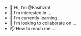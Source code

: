 - 👋 Hi, I’m @Fasihzmf
- 👀 I’m interested in ...
- 🌱 I’m currently learning ...
- 💞️ I’m looking to collaborate on ...
- 📫 How to reach me ...

<!---
Fasihzmf/Fasihzmf is a ✨ special ✨ repository because its `README.md` (this file) appears on your GitHub profile.
You can click the Preview link to take a look at your changes.
--->
